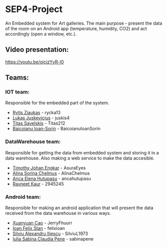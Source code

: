 # SEP4-Project
An Embedded system for Art galleries. The main purpose - present the data of the room on an Android app (temperature, humidity, CO2) and act accordingly (open a window, etc.).
## Video presentation:
https://youtu.be/ojcizYyR-l0
## Teams:

### IOT team: 
Responsible for the embedded part of the system.
- [Rytis Ziaukas](https://github.com/rycka13) - rycka13
- [Lukas Juskevicius](https://github.com/juskis4) - juskis4
- [Titas Savelskis](https://github.com/Titas212) - Titas212
- [Baicoianu Ioan-Sorin](https://github.com/BaicoianuIoanSorin) - BaicoianuIoanSorin

### DataWarehouse team: 
Responsible for getting the data from embedded system and storing it in a data warehouse. Also making a web service to make the data accesible.
- [Timothy Johan Engkar](https://github.com/AsuraEyes) - AsuraEyes  
- [Alina Sorina Chelmus](https://github.com/AlinaChelmus) - AlinaChelmus
- [Anca Elena Hutupasu](https://github.com/ancahutupasu) - ancahutupasu
- [Ravneet Kaur](https://github.com/2945245) - 2945245

### Android team:
Responsible for making an android application that will present the data received from the data warehouse in various ways.
- [Xuanyuan Cao](https://github.com/JerryFhuurr) - JerryFhuurr
- [Ioan Felix Stan](https://github.com/felixioan) - felixioan
- [Silviu Alexandru Iliescu](https://github.com/SilviuL1973) - SilviuL1973
- [Iulia Sabina Claudia Pene](https://github.com/sabinapene) - sabinapene
